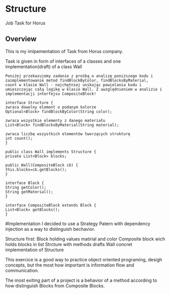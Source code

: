 # Structure
Job Task for Horus 

## Overview

This is my imlpementation of Task from Horus company.

Task is given in form of interfaces of a classes and one implementation(draft) of a class Wall

	Poniżej przekazujemy zadanie z prośbą o analizę poniższego kodu i
	zaimplementowanie metod findBlockByColor, findBlocksByMaterial,
	count w klasie Wall - najchętniej unikając powielania kodu i
	umieszczając całą logikę w klasie Wall. Z uwzględnieniem w analizie i
	implementacji interfejsu CompositeBlock!

	interface Structure {
	zwraca dowolny element o podanym kolorze
	Optional<Block> findBlockByColor(String color);

	zwraca wszystkie elementy z danego materiału
	List<Block> findBlocksByMaterial(String material);

	zwraca liczbę wszystkich elementów tworzących strukturę
	int count();
	}

	public class Wall implements Structure {
	private List<Block> blocks;

	public Wall(CompositeBlock cb) {
	this.blocks=cb.getBlocks();
	}

	interface Block {
	String getColor();
	String getMaterial();
	}

	interface CompositeBlock extends Block {
	List<Block> getBlocks();
	}
  
  #Implementation
  I decided to use a Strategy Patern with dependency injection as a way to distinguish bechavior.
  
  Structure first:
  Block holding values matirial and color
  Composite block wich holds blocks in list
  Strcture with methods drafts 
  Wall concret implementation of Structure
  
  This exercice is a good way to practice object oriented programing, desigh concepts, but the most how important is information flow and communication.
	
  The most exiting part of a project is a behavior of a method according to how distinguish Blocks from Composite Blocks.
  

  
